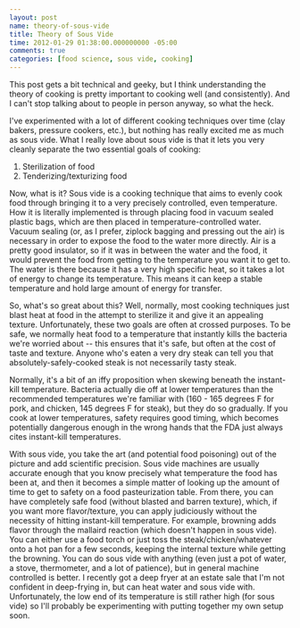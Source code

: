```yaml
---
layout: post
name: theory-of-sous-vide
title: Theory of Sous Vide
time: 2012-01-29 01:38:00.000000000 -05:00
comments: true
categories: [food science, sous vide, cooking]
---
```

This post gets a bit technical and geeky, but I think understanding the theory of cooking is pretty important to cooking well (and consistently). And I can't stop talking about to people in person anyway, so what the heck.

I've experimented with a lot of different cooking techniques over time (clay bakers, pressure cookers, etc.), but nothing has really excited me as much as sous vide. What I really love about sous vide is that it lets you very cleanly separate the two essential goals of cooking:

1. Sterilization of food
2. Tenderizing/texturizing food

<!-- more -->

Now, what is it? Sous vide is a cooking technique that aims to evenly cook food through bringing it to a very precisely controlled, even temperature. How it is literally implemented is through placing food in vacuum sealed plastic bags, which are then placed in temperature-controlled water. Vacuum sealing (or, as I prefer, ziplock bagging and pressing out the air) is necessary in order to expose the food to the water more directly. Air is a pretty good insulator, so if it was in between the water and the food, it would prevent the food from getting to the temperature you want it to get to. The water is there because it has a&nbsp;very high specific heat, so it takes a lot of energy to change its temperature. This means it can keep a stable temperature and hold large amount of energy for transfer.

So, what's so great about this? Well, normally, most cooking techniques just blast heat at food in the attempt to sterilize it and give it an appealing texture. Unfortunately, these two goals are often at crossed purposes. To be safe, we normally heat food to a temperature that instantly kills the bacteria we're worried about -- this ensures that it's safe, but often at the cost of taste and texture.&nbsp;Anyone who's eaten a very dry steak can tell you that absolutely-safely-cooked steak is not necessarily tasty steak.

Normally, it's a bit of an iffy proposition when skewing beneath the instant-kill temperature. Bacteria actually die off at lower temperatures than the recommended temperatures we're familiar with (160 - 165 degrees F for pork, and chicken, 145 degrees F for steak), but they do so gradually. If you cook at lower temperatures, safety requires good timing, which becomes potentially dangerous enough in the wrong hands that the FDA just always cites instant-kill temperatures.

With sous vide, you take the art (and potential food poisoning) out of the picture and add scientific precision. Sous vide machines are usually accurate enough that you know precisely what temperature the food has been at, and then it becomes a simple matter of looking up the amount of time to get to safety on a food pasteurization table. From there, you can have completely safe food (without blasted and barren texture), which, if you want more flavor/texture, you can apply judiciously without the necessity of hitting instant-kill temperature. For example, browning adds flavor through the mallaird reaction (which doesn't happen in sous vide). You can either use a food torch or just toss the steak/chicken/whatever onto a hot pan for a few seconds, keeping the internal texture while getting the browning. You can do sous vide with anything (even just a pot of water, a stove, thermometer, and a lot of patience), but in general machine controlled is better. I recently got a deep fryer at an estate sale that I'm not confident in deep-frying in, but can heat water and sous vide with. Unfortunately, the low end of its temperature is still rather high (for sous vide) so I'll probably be experimenting with putting together my own setup soon.
